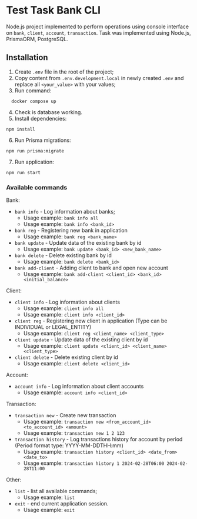 # Test Task Bank CLI

Node.js project implemented to perform operations using console interface on `bank`, `client`, `account`, `transaction`. Task was implemented using Node.js, PrismaORM, PostgreSQL.

## Installation

1. Create `.env` file in the root of the project;
2. Copy content from `.env.development.local` in newly created `.env` and replace all `<your_value>` with your values;
3. Run command:

```
  docker compose up
```

4. Check is database working.
5. Install dependencies:

```
npm install
```

6. Run Prisma migrations:

```
npm run prisma:migrate
```

7. Run application:

```
npm run start
```

### Available commands

Bank:

- `bank info` - Log information about banks;
  - Usage example: `bank info all`
  - Usage example: `bank info <bank_id>`
- `bank reg` - Registering new bank in application
  - Usage example: `bank reg <bank_name>`
- `bank update` - Update data of the existing bank by id
  - Usage example: `bank update <bank_id> <new_bank_name>`
- `bank delete` - Delete existing bank by id
  - Usage example: `bank delete <bank_id>`
- `bank add-client` - Adding client to bank and open new account
  - Usage example: `bank add-client <client_id> <bank_id> <initial_balance>`

Client:

- `client info` - Log information about clients
  - Usage example: `client info all`
  - Usage example: `client info <client_id>`
- `client reg` - Registering new client in application (Type can be INDIVIDUAL or LEGAL_ENTITY)
  - Usage example: `client reg <client_name> <client_type>`
- `client update` - Update data of the existing client by id
  - Usage example: `client update <client_id> <client_name> <client_type>`
- `client delete` - Delete existing client by id
  - Usage example: `client delete <client_id>`

Account:

- `account info` - Log information about client accounts
  - Usage example: `account info <client_id>`

Transaction:

- `transaction new` - Create new transaction
  - Usage example: `transaction new <from_account_id> <to_account_id> <amount>`
  - Usage example: `transaction new 1 2 123`
- `transaction history` - Log transactions history for account by period (Period format type: YYYY-MM-DDTHH:mm)
  - Usage example: `transaction history <client_id> <date_from> <date_to>`
  - Usage example: `transaction history 1 2024-02-28T06:00 2024-02-28T11:00`

Other:

- `list` - list all available commands;
  - Usage example: `list`
- `exit` - end current application session.
  - Usage example: `exit`
